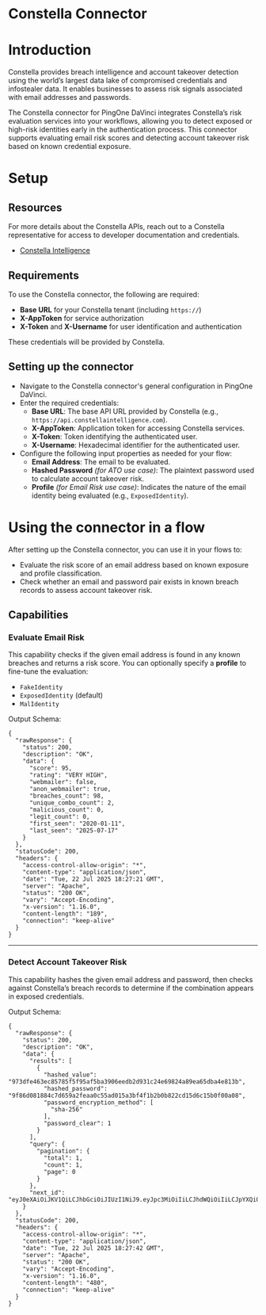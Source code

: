 # Constella Connector

# Introduction

Constella provides breach intelligence and account takeover detection using the world’s largest data lake of compromised credentials and infostealer data. It enables businesses to assess risk signals associated with email addresses and passwords.

The Constella connector for PingOne DaVinci integrates Constella’s risk evaluation services into your workflows, allowing you to detect exposed or high-risk identities early in the authentication process. This connector supports evaluating email risk scores and detecting account takeover risk based on known credential exposure.

# Setup

## Resources

For more details about the Constella APIs, reach out to a Constella representative for access to developer documentation and credentials.
- [Constella Intelligence](https://constella.ai/)

## Requirements

To use the Constella connector, the following are required:
* **Base URL** for your Constella tenant (including `https://`)
* **X-AppToken** for service authorization
* **X-Token** and **X-Username** for user identification and authentication

These credentials will be provided by Constella.

## Setting up the connector

* Navigate to the Constella connector's general configuration in PingOne DaVinci.
* Enter the required credentials:
  * **Base URL**: The base API URL provided by Constella (e.g., `https://api.constellaintelligence.com`).
  * **X-AppToken**: Application token for accessing Constella services.
  * **X-Token**: Token identifying the authenticated user.
  * **X-Username**: Hexadecimal identifier for the authenticated user.
* Configure the following input properties as needed for your flow:
  * **Email Address**: The email to be evaluated.
  * **Hashed Password** *(for ATO use case)*: The plaintext password used to calculate account takeover risk.
  * **Profile** *(for Email Risk use case)*: Indicates the nature of the email identity being evaluated (e.g., `ExposedIdentity`).

# Using the connector in a flow

After setting up the Constella connector, you can use it in your flows to:

* Evaluate the risk score of an email address based on known exposure and profile classification.
* Check whether an email and password pair exists in known breach records to assess account takeover risk.

## Capabilities

### Evaluate Email Risk

This capability checks if the given email address is found in any known breaches and returns a risk score. You can optionally specify a **profile** to fine-tune the evaluation:

* `FakeIdentity`
* `ExposedIdentity` (default)
* `MalIdentity`

Output Schema:
```
{
  "rawResponse": {
    "status": 200,
    "description": "OK",
    "data": {
      "score": 95,
      "rating": "VERY HIGH",
      "webmailer": false,
      "anon_webmailer": true,
      "breaches_count": 98,
      "unique_combo_count": 2,
      "malicious_count": 0,
      "legit_count": 0,
      "first_seen": "2020-01-11",
      "last_seen": "2025-07-17"
    }
  },
  "statusCode": 200,
  "headers": {
    "access-control-allow-origin": "*",
    "content-type": "application/json",
    "date": "Tue, 22 Jul 2025 18:27:21 GMT",
    "server": "Apache",
    "status": "200 OK",
    "vary": "Accept-Encoding",
    "x-version": "1.16.0",
    "content-length": "189",
    "connection": "keep-alive"
  }
}
```

---

### Detect Account Takeover Risk

This capability hashes the given email address and password, then checks against Constella’s breach records to determine if the combination appears in exposed credentials.

Output Schema:
```
{
  "rawResponse": {
    "status": 200,
    "description": "OK",
    "data": {
      "results": [
        {
          "hashed_value": "973dfe463ec85785f5f95af5ba3906eedb2d931c24e69824a89ea65dba4e813b",
          "hashed_password": "9f86d081884c7d659a2feaa0c55ad015a3bf4f1b2b0b822cd15d6c15b0f00a08",
          "password_encryption_method": [
            "sha-256"
          ],
          "password_clear": 1
        }
      ],
      "query": {
        "pagination": {
          "total": 1,
          "count": 1,
          "page": 0
        }
      },
      "next_id": "eyJ0eXAiOiJKV1QiLCJhbGciOiJIUzI1NiJ9.eyJpc3MiOiIiLCJhdWQiOiIiLCJpYXQiOjE0NDg2MTUyMzUsIm5iZiI6MTQ0ODYxNTIzNSwiZGF0YSI6eyJwYWdpbmF0aW9uUGFyYW1ldGVycyI6eyJhdG9WMlwvc2VhcmNoIjp7ImZyb21fcGFnZSI6MCwiZnJvbV9pZCI6MCwiZnJvbV9vZmZzZXQiOjF9fX19.RM6x6JJoAlkFxc7CZbBFkGEZSP5q9sKvcDxdF_TJu3M"
    }
  },
  "statusCode": 200,
  "headers": {
    "access-control-allow-origin": "*",
    "content-type": "application/json",
    "date": "Tue, 22 Jul 2025 18:27:42 GMT",
    "server": "Apache",
    "status": "200 OK",
    "vary": "Accept-Encoding",
    "x-version": "1.16.0",
    "content-length": "480",
    "connection": "keep-alive"
  }
}
```


